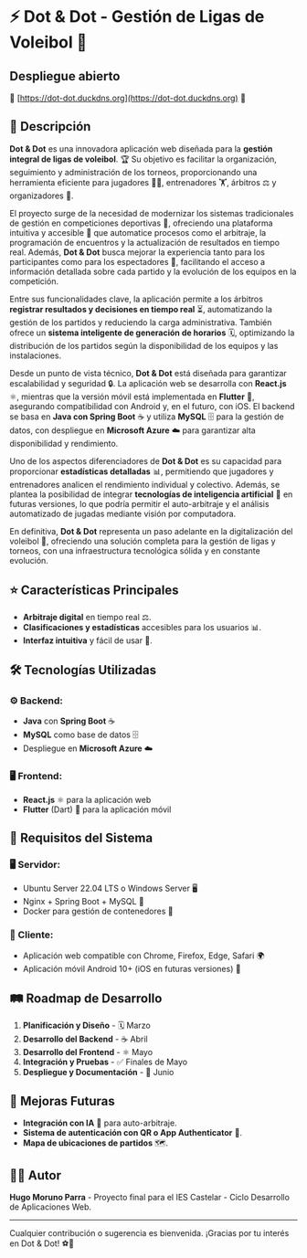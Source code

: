 # ⚡ Dot & Dot - Gestión de Ligas de Voleibol 🏐

## Despliegue abierto

🛜 [https://dot-dot.duckdns.org](https://dot-dot.duckdns.org) 🛜

## 📌 Descripción
**Dot & Dot** es una innovadora aplicación web diseñada para la **gestión integral de ligas de voleibol**. 🏆 Su objetivo es facilitar la organización, seguimiento y administración de los torneos, proporcionando una herramienta eficiente para jugadores 🏃‍♂️, entrenadores 🏋️, árbitros ⚖️ y organizadores 🏢. 

El proyecto surge de la necesidad de modernizar los sistemas tradicionales de gestión en competiciones deportivas 🎯, ofreciendo una plataforma intuitiva y accesible 📲 que automatice procesos como el arbitraje, la programación de encuentros y la actualización de resultados en tiempo real. Además, **Dot & Dot** busca mejorar la experiencia tanto para los participantes como para los espectadores 👀, facilitando el acceso a información detallada sobre cada partido y la evolución de los equipos en la competición.

Entre sus funcionalidades clave, la aplicación permite a los árbitros **registrar resultados y decisiones en tiempo real** ⏳, automatizando la gestión de los partidos y reduciendo la carga administrativa. También ofrece un **sistema inteligente de generación de horarios** 🗓️, optimizando la distribución de los partidos según la disponibilidad de los equipos y las instalaciones.

Desde un punto de vista técnico, **Dot & Dot** está diseñada para garantizar escalabilidad y seguridad 🔒. La aplicación web se desarrolla con **React.js** ⚛️, mientras que la versión móvil está implementada en **Flutter** 📱, asegurando compatibilidad con Android y, en el futuro, con iOS. El backend se basa en **Java con Spring Boot** ☕ y utiliza **MySQL** 🗄️ para la gestión de datos, con despliegue en **Microsoft Azure** ☁️ para garantizar alta disponibilidad y rendimiento.

Uno de los aspectos diferenciadores de **Dot & Dot** es su capacidad para proporcionar **estadísticas detalladas** 📊, permitiendo que jugadores y entrenadores analicen el rendimiento individual y colectivo. Además, se plantea la posibilidad de integrar **tecnologías de inteligencia artificial** 🤖 en futuras versiones, lo que podría permitir el auto-arbitraje y el análisis automatizado de jugadas mediante visión por computadora.

En definitiva, **Dot & Dot** representa un paso adelante en la digitalización del voleibol 🚀, ofreciendo una solución completa para la gestión de ligas y torneos, con una infraestructura tecnológica sólida y en constante evolución.

## ⭐ Características Principales
- **Arbitraje digital** en tiempo real ⚖️.
- **Clasificaciones y estadísticas** accesibles para los usuarios 📊.
- **Interfaz intuitiva** y fácil de usar 🎨.

## 🛠️ Tecnologías Utilizadas
### **⚙️ Backend:**
- **Java** con **Spring Boot** ☕
- **MySQL** como base de datos 🗄️
- Despliegue en **Microsoft Azure** ☁️

### **🖥️ Frontend:**
- **React.js** ⚛️ para la aplicación web
- **Flutter** (Dart) 📱 para la aplicación móvil

## 🔧 Requisitos del Sistema
### **🖥️ Servidor:**
- Ubuntu Server 22.04 LTS o Windows Server 🖥️
- Nginx + Spring Boot + MySQL 🔄
- Docker para gestión de contenedores 🐳

### **📲 Cliente:**
- Aplicación web compatible con Chrome, Firefox, Edge, Safari 🌍
- Aplicación móvil Android 10+ (iOS en futuras versiones) 📱

## 🛤️ Roadmap de Desarrollo
1. **Planificación y Diseño** - 🗓️ Marzo
2. **Desarrollo del Backend** - ☕ Abril
3. **Desarrollo del Frontend** - ⚛️ Mayo
4. **Integración y Pruebas** - ✅ Finales de Mayo
5. **Despliegue y Documentación** - 📄 Junio

## 🚀 Mejoras Futuras
- **Integración con IA** 🤖 para auto-arbitraje.
- **Sistema de autenticación con QR o App Authenticator** 🔐.
- **Mapa de ubicaciones de partidos** 🗺️.

## 👨‍💻 Autor
**Hugo Moruno Parra** - Proyecto final para el IES Castelar - Ciclo Desarrollo de Aplicaciones Web.

---
Cualquier contribución o sugerencia es bienvenida. ¡Gracias por tu interés en Dot & Dot! ⚽️🏐